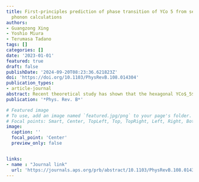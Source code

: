 ```yaml
---
title: First-principles prediction of phase transition of YCo 5 from self-consistent
  phonon calculations
authors:
- Guangzong Xing
- Yoshio Miura
- Terumasa Tadano
tags: []
categories: []
date: '2023-01-01'
featured: true
draft: false
publishDate: '2024-09-20T08:23:36.621823Z'
doi: 'https://doi.org/10.1103/PhysRevB.108.014304'
publication_types:
- article-journal
abstract: Recent theoretical study has shown that the hexagonal YCo$_5$ is dynamically unstable and distorts into a stable orthorhombic structure. In this study, we show theoretically that the orthorhombic phase is energetically more stable than the hexagonal phase in the low-temperature region, while the phonon entropy stabilizes the hexagonal phase thermodynamically in the high-temperature region. The orthorhombic-to-hexagonal phase transition temperature is $\sim$250 K, which is determined using the self-consistent phonon calculations. We investigate the magnetocrystalline anisotropy energy (MAE) using the self-consistent and non-self-consistent (force theorem) calculations with the spin-orbit interaction (SOI) along with the Hubbard $U$ correction. Then, we find that the orthorhombic phase has similar MAE, orbital moment, and its anisotropy to the hexagonal phase when the self-consistent calculation with the SOI is performed. Since the orthorhombic phase still gives magnetic properties comparable to the experiments, the orthorhombic distortion is potentially realized in the low-temperature region, which awaits experimental exploration.
publication: '*Phys. Rev. B*'

# Featured image
# To use, add an image named `featured.jpg/png` to your page's folder.
# Focal points: Smart, Center, TopLeft, Top, TopRight, Left, Right, BottomLeft, Bottom, BottomRight.
image:
  caption: ''
  focal_point: 'Center'
  preview_only: false


links: 
- name : "Journal link"
  url: 'https://journals.aps.org/prb/abstract/10.1103/PhysRevB.108.014304'
---
```

